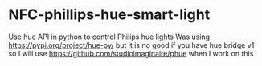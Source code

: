 # NFC-phillips-hue-smart-light
Use hue API in python to control Philips hue lights
Was using https://pypi.org/project/hue-py/ but it is no good if you have hue bridge v1 so I will use https://github.com/studioimaginaire/phue when I work on this
